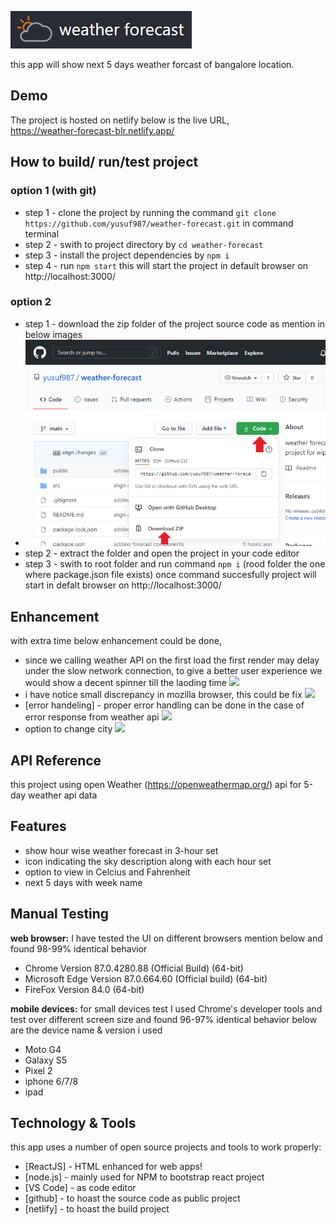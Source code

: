 ![image info](./src/images/weather.PNG)  

this app will show next 5 days weather forcast of bangalore location.

## Demo
The project is hosted on netlify  below is the live URL,  
https://weather-forecast-blr.netlify.app/

## How to build/ run/test project
### option 1 (with git)
- step 1 - clone the project by running the command ``` git clone https://github.com/yusuf987/weather-forecast.git ``` in command terminal
- step 2 - swith to project directory by ``` cd weather-forecast ```
- step 3 - install the project dependencies by ``` npm i ```
- step 4 - run ``` npm start ``` this will start the project in default browser on http://localhost:3000/

### option 2 
- step 1 - download the zip folder of the project source code as mention in below images
- ![image info](./src/images/download_zip.png) 
- step 2 - extract the folder and open the project in your code editor
- step 3 - swith to root folder and run command ``` npm i ``` (rood folder the one where package.json file exists) once command succesfully project will start in defalt browser on http://localhost:3000/


## Enhancement
with extra time below enhancement could be done,   

- since we calling weather API on the first load the first render may delay under the slow network connection, to give a better user experience we would show a decent spinner till the laoding time  ![](https://img.shields.io/badge/-UX:enhancement-1aba75.svg)
- i have notice small discrepancy in mozilla browser, this could be fix ![](https://img.shields.io/badge/-UI:bug-e35f42.svg)
- [error handeling] - proper error handling can be done in the case of error response from weather api ![](https://img.shields.io/badge/-bug-e35f42.svg)
- option to change city ![](https://img.shields.io/badge/-feature-338ef5.svg)

## API Reference
this project using open Weather (https://openweathermap.org/) api for 5-day weather api data

## Features

- show hour wise weather forecast in 3-hour set  
- icon indicating the sky description along with each hour set
- option to view in Celcius and Fahrenheit 
- next 5 days with week name 

## Manual Testing
**web browser:** I have tested the UI on different browsers mention below and found 98-99% identical behavior 

 - Chrome Version 87.0.4280.88 (Official Build) (64-bit)
 - Microsoft Edge Version 87.0.664.60 (Official build) (64-bit)
 - FireFox Version 84.0 (64-bit)

**mobile devices:** for small devices test I used Chrome's developer tools and test over different screen size and found 96-97% identical behavior  below are the device name & version i used 

 - Moto G4
 - Galaxy S5
 - Pixel 2
 - iphone 6/7/8
 - ipad

## Technology & Tools

this app uses a number of open source projects and tools to work properly:

- [ReactJS] - HTML enhanced for web apps!
- [node.js] - mainly used for NPM to bootstrap react project
- [VS Code] - as code editor
- [github] - to hoast the source code as public project
- [netlify] - to hoast the build project 







